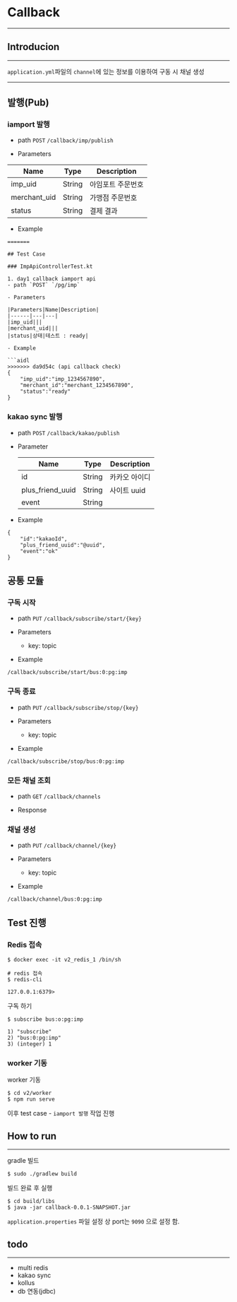 # Callback

---

## Introducion

---
`application.yml`파일의 `channel`에 있는 정보를 이용하여 구동 시 채널 생성

---
## 발행(Pub)

### iamport 발행
- path `POST` `/callback/imp/publish`

- Parameters

|Name|Type|Description|
|------|---|---|
|imp_uid|String|아임포트 주문번호|
|merchant_uid|String|가맹점 주문번호|
|status|String|결제 결과|



- Example

```
=======

## Test Case

### ImpApiControllerTest.kt

1. day1 callback iamport api
- path `POST` `/pg/imp`

- Parameters

|Parameters|Name|Description|
|------|---|---|
|imp_uid|||
|merchant_uid|||
|status|상태|테스트 : ready|

- Example

```aidl
>>>>>>> da9d54c (api callback check)
{
    "imp_uid":"imp_1234567890",
    "merchant_id":"merchant_1234567890",
    "status":"ready"
}
```

### kakao sync 발행

- path `POST` `/callback/kakao/publish`

- Parameter
  
  |Name|Type|Description|
  |------|---|---|
  |id|String|카카오 아이디|
  |plus_friend_uuid|String|사이트 uuid|
  |event|String||

- Example

```
{
    "id":"kakaoId",
    "plus_friend_uuid":"@uuid",
    "event":"ok"
}
```

## 공통 모듈

### 구독 시작
- path `PUT` `/callback/subscribe/start/{key}`

- Parameters
  - key: topic

- Example

```
/callback/subscribe/start/bus:0:pg:imp
```

### 구독 종료
- path `PUT` `/callback/subscribe/stop/{key}`

- Parameters
  - key: topic

- Example

```
/callback/subscribe/stop/bus:0:pg:imp
```

### 모든 채널 조회
- path `GET` `/callback/channels`

- Response

### 채널 생성
- path `PUT` `/callback/channel/{key}`

- Parameters
    - key: topic

- Example

```
/callback/channel/bus:0:pg:imp
```

## Test 진행

### Redis 접속

```
$ docker exec -it v2_redis_1 /bin/sh

# redis 접속
$ redis-cli

127.0.0.1:6379>
```

구독 하기
```
$ subscribe bus:o:pg:imp

1) "subscribe"
2) "bus:0:pg:imp"
3) (integer) 1
```

### worker 기동

worker 기동
```
$ cd v2/worker
$ npm run serve
```

이후 test case - `iamport 발행` 작업 진행

## How to run

---
gradle 빌드
```
$ sudo ./gradlew build
```

빌드 완료 후 실행
```
$ cd build/libs
$ java -jar callback-0.0.1-SNAPSHOT.jar
```

`application.properties` 파일 설정 상 port는 `9090` 으로 설정 함.

## todo

---

- multi redis
- kakao sync
- kollus
- db 연동(jdbc)


